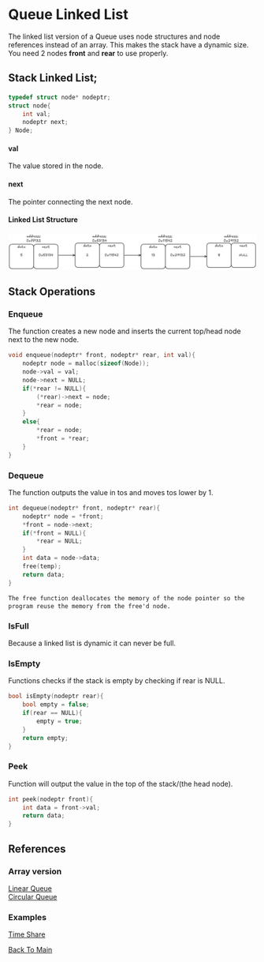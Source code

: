 # Queue Linked List

The linked list version of a Queue uses node structures and node references instead of
an array. This makes the stack have a dynamic size.
You need 2 nodes **front** and **rear** to use properly.
## Stack Linked List;
```c
typedef struct node* nodeptr;
struct node{
    int val;
    nodeptr next;
} Node;
```
#### val
The value stored in the node.
#### next
The pointer connecting the next node.

#### Linked List Structure
![stack_linkedList](Images/stack_linkedlist.png)

## Stack Operations
### Enqueue
The function creates a new node and inserts the current top/head node next to the new  node.
```c
void enqueue(nodeptr* front, nodeptr* rear, int val){
    nodeptr node = malloc(sizeof(Node));
    node->val = val;
    node->next = NULL;
    if(*rear != NULL){
        (*rear)->next = node;
        *rear = node;
    }
    else{
        *rear = node;
        *front = *rear;
    }
}
```
### Dequeue
The function outputs the value in tos and moves tos lower by 1.
```c
int dequeue(nodeptr* front, nodeptr* rear){
    nodeptr* node = *front;
    *front = node->next;
    if(*front = NULL){
        *rear = NULL;
    }
    int data = node->data;
	free(temp);
    return data;
}
```
``` 
The free function deallocates the memory of the node pointer so the program reuse the memory from the free'd node.
```
### IsFull
Because a linked list is dynamic it can never be full.

### IsEmpty
Functions checks if the stack is empty by checking if rear is NULL.

```c
bool isEmpty(nodeptr rear){
    bool empty = false;
    if(rear == NULL){
	    empty = true;
    }
    return empty;
}
```

### Peek
Function will output the value in the top of the stack/(the head node).
```c
int peek(nodeptr front){
    int data = front->val;
    return data;
}
```
## References
### Array version
[Linear Queue](Queue.md)<br>
[Circular Queue](CQueue.md)
### Examples
[Time Share](Examples/timeShareL.c)

[Back To Main](readme.md)
